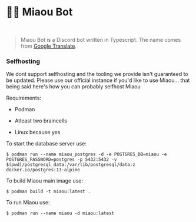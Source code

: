 # 🦴🤖 Miaou Bot

<br>

> Miaou Bot is a Discord bot written in Typescript. The name comes from [Google Translate](https://translate.google.com/?sl=en&tl=fr&text=meow&op=translate).

### Selfhosting

We dont support selfhosting and the tooling we provide isn't guaranteed to be updated. Please use our official instance if you'd like to use
Miaou... that being said here's how you can probably selfhost Miaou

Requirements:
- Podman

- Atleast two braincells

- Linux because yes

To start the database server use:
```
$ podman run --name miaou_postgres -d -e POSTGRES_DB=miaou -e POSTGRES_PASSWORD=postgres -p 5432:5432 -v $(pwd)/postgresql_data:/var/lib/postgresql/data:z docker.io/postgres:13-alpine
```

To build Miaou main image use:
```
$ podman build -t miaou:latest .
```

To run Miaou use:
```
$ podman run --name miaou -d miaou:latest
```

